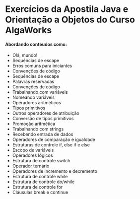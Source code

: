 # Exercícios da Apostila Java e Orientação a Objetos do Curso AlgaWorks

#### Abordando contéudos como:
-  Olá, mundo!
- Sequências de escape
- Erros comuns para iniciantes
- Convenções de código
- Sequências de escape 
- Palavras reservadas 
- Convenções de código 
- Trabalhando com variáveis 
- Nomeando variáveis 
- Operadores aritméticos 
- Tipos primitivos 
- Outros operadores de atribuição 
- Conversão de tipos primitivos 
- Promoção aritmética 
- Trabalhando com strings 
- Recebendo entrada de dados 
- Operadores de comparação e igualdade 
- Estruturas de controle if, else if e else 
- Escopo de variáveis 
- Operadores lógicos 
- Estrutura de controle switch 
- Operador ternário 
- Operadores de incremento e decremento 
- Estrutura de controle while 
- Estrutura de controle do/while 
- Estrutura de controle for 
- Cláusulas break e continue

